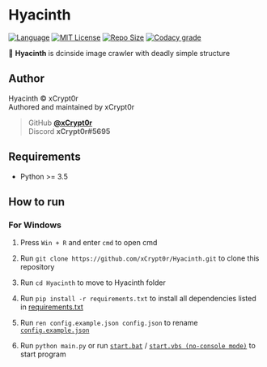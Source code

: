 # Hyacinth
[![Language](https://img.shields.io/badge/Language-Python-skyblue?style=for-the-badge&logo=python)][python]
[![MIT License](https://img.shields.io/badge/License-MIT-blue?style=for-the-badge&logo=github)](LICENSE)
[![Repo Size](https://img.shields.io/github/languages/code-size/xCrypt0r/Hyacinth?style=for-the-badge&label=SIZE&logo=github)](/../../)
[![Codacy grade](https://img.shields.io/codacy/grade/91b6c208ea6a40158745becf0a264c86?style=for-the-badge&label=QUALITY&logo=codacy)][codacy]

🌸 **Hyacinth** is dcinside image crawler with deadly simple structure

## Author
Hyacinth © xCrypt0r  
Authored and maintained by xCrypt0r  

> GitHub [**@xCrypt0r**][my github]  
> Discord **xCrypt0r#5695**  

## Requirements
-   Python >= 3.5

## How to run
### For Windows
1. Press `Win + R` and enter `cmd` to open cmd

1. Run `git clone https://github.com/xCrypt0r/Hyacinth.git` to clone this repository

1. Run `cd Hyacinth` to move to Hyacinth folder

1. Run `pip install -r requirements.txt` to install all dependencies listed in [requirements.txt](requirements.txt)

1. Run `ren config.example.json config.json` to rename [`config.example.json`](assets/json/config.example.json)

1. Run `python main.py` or run [`start.bat`](start.bat) / [`start.vbs (no-console mode)`](start.vbs) to start program

[python]: https://www.python.org/
[codacy]: https://app.codacy.com/gh/xCrypt0r/Hyacinth/dashboard
[my github]: https://github.com/xCrypt0r